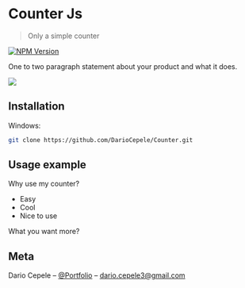 # Counter Js
> Only a simple counter

[![NPM Version][npm-image]][npm-url]

One to two paragraph statement about your product and what it does.

![](header.png)

## Installation

Windows:

```sh
git clone https://github.com/DarioCepele/Counter.git
```

## Usage example

Why use my counter?

* Easy
* Cool
* Nice to use

What you want more?

## Meta

Dario Cepele – [@Portfolio](https://dariocepele.github.io/) – dario.cepele3@gmail.com

<!-- Markdown link & img dfn's -->
[npm-image]: https://img.shields.io/npm/v/npm
[npm-url]: https://npmjs.org/package/datadog-metrics
